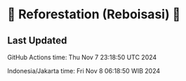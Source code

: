 
# 🌳 Reforestation (Reboisasi) 🌲

## Last Updated

GitHub Actions time: Thu Nov  7 23:18:50 UTC 2024

Indonesia/Jakarta time: Fri Nov  8 06:18:50 WIB 2024
